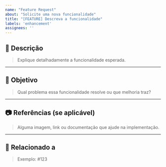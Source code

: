 ```yaml
---
name: "Feature Request"
about: "Solicite uma nova funcionalidade"
title: "[FEATURE] Descreva a funcionalidade"
labels: 'enhancement'
assignees: ''
---
```


## 📝 Descrição

> Explique detalhadamente a funcionalidade esperada.

---

## 🎯 Objetivo

> Qual problema essa funcionalidade resolve ou que melhoria traz?

---

## 📷 Referências (se aplicável)

> Alguma imagem, link ou documentação que ajude na implementação.

---

## 🔗 Relacionado a

> Exemplo: #123
